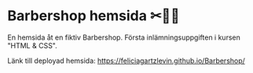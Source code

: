 # Barbershop hemsida ✂💇‍♀️

En hemsida åt en fiktiv Barbershop.
Första inlämningsuppgiften i kursen "HTML & CSS".

Länk till deployad hemsida: https://feliciagartzlevin.github.io/Barbershop/
